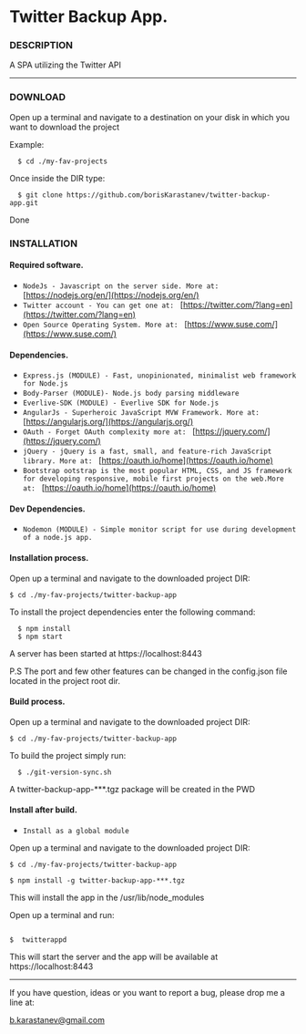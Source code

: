# Twitter Backup App.

###  DESCRIPTION

A SPA utilizing the Twitter API

***

###  DOWNLOAD

 Open up a terminal and navigate to a destination on your disk in which you want to download the project

Example: 

```
  $ cd ./my-fav-projects

```

 Once inside the DIR type:

```
  $ git clone https://github.com/borisKarastanev/twitter-backup-app.git

```

 Done

###  INSTALLATION

####  Required software.

* `NodeJs - Javascript on the server side. More at: ` [https://nodejs.org/en/](https://nodejs.org/en/)
* `Twitter account - You can get one at: ` [https://twitter.com/?lang=en](https://twitter.com/?lang=en)
* `Open Source Operating System. More at: ` [https://www.suse.com/](https://www.suse.com/)

####  Dependencies.

* `Express.js (MODULE) - Fast, unopinionated, minimalist web framework for Node.js `
* `Body-Parser (MODULE)- Node.js body parsing middleware`
* `Everlive-SDK (MODULE) - Everlive SDK for Node.js`
* `AngularJs - Superheroic JavaScript MVW Framework. More at: ` [https://angularjs.org/](https://angularjs.org/)
* `OAuth - Forget OAuth complexity more at: ` [https://jquery.com/](https://jquery.com/)
* `jQuery - jQuery is a fast, small, and feature-rich JavaScript library. More at: ` [https://oauth.io/home](https://oauth.io/home)
* `Bootstrap ootstrap is the most popular HTML, CSS, and JS framework for developing responsive, mobile first projects on the web.More at: ` [https://oauth.io/home](https://oauth.io/home)



####  Dev Dependencies.

* `Nodemon (MODULE) - Simple monitor script for use during development of a node.js app.`

####  Installation process.

 Open up a terminal and navigate to the downloaded project DIR:

```
$ cd ./my-fav-projects/twitter-backup-app

```

 To install the project dependencies enter the following command:

```
  $ npm install
  $ npm start

```
 A server has been started at https://localhost:8443

 P.S The port and few other features can be changed in the config.json file located in the project root dir.

####  Build process.

 Open up a terminal and navigate to the downloaded project DIR:

```
$ cd ./my-fav-projects/twitter-backup-app

```

 To build the project simply run:

```
  $ ./git-version-sync.sh

```

 A twitter-backup-app-***.tgz package will be created in the PWD

 ####  Install after build.

 * `Install as a global module`

 Open up a terminal and navigate to the downloaded project DIR:

 ```
 $ cd ./my-fav-projects/twitter-backup-app

 $ npm install -g twitter-backup-app-***.tgz

 ```

 This will install the app in the /usr/lib/node_modules

 Open up a terminal and run:

 ```

 $  twitterappd

 ```

 This will start the server and the app will be available at https://localhost:8443


***

 If you have question, ideas or you want to report a bug, please drop me a line at:

 <b.karastanev@gmail.com>














    







